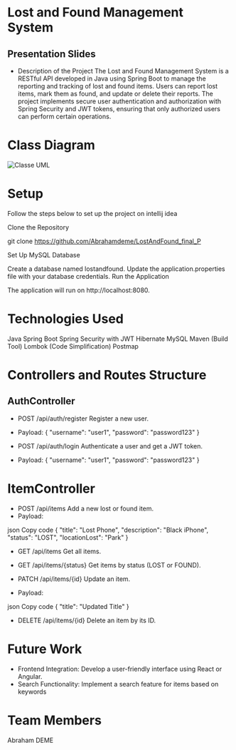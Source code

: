 # Lost and Found Management System
## Presentation Slides
- Description of the Project
The Lost and Found Management System is a RESTful API developed in Java using Spring Boot to manage the reporting and tracking of lost and found items. 
Users can report lost items, mark them as found, and update or delete their reports. 
The project implements secure user authentication and authorization with Spring Security and JWT tokens, ensuring that only authorized users can perform certain operations. 

# Class Diagram
![Classe UML](https://github.com/user-attachments/assets/cb2c1051-4601-4964-90e6-406c0eec54bb)



# Setup
Follow the steps below to set up the project on intellij idea

Clone the Repository

git clone https://github.com/Abrahamdeme/LostAndFound_final_P

Set Up MySQL Database

Create a database named lostandfound.
Update the application.properties file with your database credentials.
Run the Application

The application will run on http://localhost:8080.

# Technologies Used
Java 
Spring Boot 
Spring Security with JWT
Hibernate 
MySQL
Maven (Build Tool)
Lombok (Code Simplification)
Postmap

# Controllers and Routes Structure
## AuthController
- POST /api/auth/register
Register a new user.
- Payload: { "username": "user1", "password": "password123" }

- POST /api/auth/login
Authenticate a user and get a JWT token.
- Payload: { "username": "user1", "password": "password123" }
# ItemController
- POST /api/items
Add a new lost or found item.
- Payload:

json
Copy code
{
  "title": "Lost Phone",
  "description": "Black iPhone",
  "status": "LOST",
  "locationLost": "Park"
}
- GET /api/items
Get all items.

- GET /api/items/{status}
Get items by status (LOST or FOUND).

- PATCH /api/items/{id}
Update an item.
- Payload:

json
Copy code
{
  "title": "Updated Title"
}
- DELETE /api/items/{id}
Delete an item by its ID.



# Future Work
- Frontend Integration: Develop a user-friendly interface using React or Angular.
- Search Functionality: Implement a search feature for items based on keywords

# Team Members
Abraham DEME

